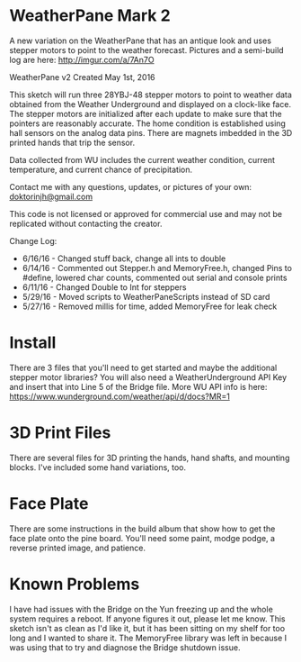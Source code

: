 # WeatherPane Mark 2
A new variation on the WeatherPane that has an antique look and uses stepper motors to point to the weather forecast. Pictures and a semi-build log are here: http://imgur.com/a/7An7O

WeatherPane v2
Created May 1st, 2016

This sketch will run three 28YBJ-48 stepper motors to point to weather data
obtained from the Weather Underground and displayed on a clock-like face.
The stepper motors are initialized after each update to make sure
that the pointers are reasonably accurate. The home condition
is established using hall sensors on the analog data pins. There are magnets imbedded in the
3D printed hands that trip the sensor. 

Data collected from WU includes the current weather condition, current
temperature, and current chance of precipitation.

Contact me with any questions, updates, or pictures of your own: doktorinjh@gmail.com

This code is not licensed or approved for commercial use and may not be replicated
without contacting the creator.
 
Change Log:
 * 6/16/16 - Changed stuff back, change all ints to double
 * 6/14/16 - Commented out Stepper.h and MemoryFree.h, changed Pins to #define, lowered char counts, commented out serial and console prints
 * 6/11/16 - Changed Double to Int for steppers
 * 5/29/16 - Moved scripts to WeatherPaneScripts instead of SD card
 * 5/27/16 - Removed millis for time, added MemoryFree for leak check
 
# Install
There are 3 files that you'll need to get started and maybe the additional stepper motor libraries? You will also need a WeatherUnderground API Key and insert that into Line 5 of the Bridge file. More WU API info is here: https://www.wunderground.com/weather/api/d/docs?MR=1

# 3D Print Files
There are several files for 3D printing the hands, hand shafts, and mounting blocks. I've included some hand variations, too. 

# Face Plate
There are some instructions in the build album that show how to get the face plate onto the pine board. You'll need some paint, modge podge, a reverse printed image, and patience. 

# Known Problems
I have had issues with the Bridge on the Yun freezing up and the whole system requires a reboot. If anyone figures it out, please let me know. This sketch isn't as clean as I'd like it, but it has been sitting on my shelf for too long and I wanted to share it. The MemoryFree library was left in because I was using that to try and diagnose the Bridge shutdown issue. 
